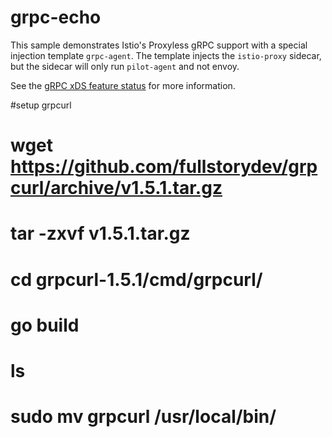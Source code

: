 # grpc-echo

This sample demonstrates Istio's Proxyless gRPC support with a special injection template `grpc-agent`.
The template injects the `istio-proxy` sidecar, but the sidecar will only run `pilot-agent` and not envoy.

See the [gRPC xDS feature status](https://github.com/grpc/grpc/blob/master/doc/grpc_xds_features.md) for more
information.


#setup grpcurl

# wget https://github.com/fullstorydev/grpcurl/archive/v1.5.1.tar.gz
# tar -zxvf v1.5.1.tar.gz
# cd grpcurl-1.5.1/cmd/grpcurl/
# go build
# ls
# sudo mv grpcurl /usr/local/bin/
